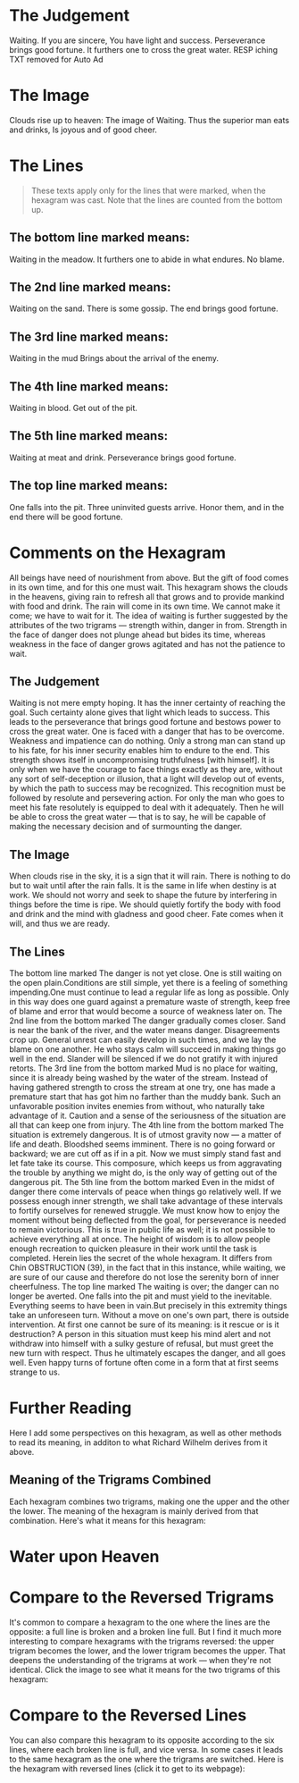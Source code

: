 # The Judgement

Waiting. If you are sincere,
You have light and success.
Perseverance brings good fortune.
It furthers one to cross the great water.
RESP iching TXT removed for Auto Ad

# The Image

Clouds rise up to heaven:
The image of Waiting.
Thus the superior man eats and drinks,
Is joyous and of good cheer.

# The Lines

> These texts apply only for the lines that were marked, when the hexagram was cast. Note that the lines are counted from the bottom up.

## The bottom line marked means:

Waiting in the meadow.
It furthers one to abide in what endures.
No blame.

## The 2nd line marked means:

Waiting on the sand.
There is some gossip.
The end brings good fortune.

## The 3rd line marked means:

Waiting in the mud
Brings about the arrival of the enemy.

## The 4th line marked means:

Waiting in blood.
Get out of the pit.

## The 5th line marked means:

Waiting at meat and drink.
Perseverance brings good fortune.

## The top line marked means:

One falls into the pit.
Three uninvited guests arrive.
Honor them, and in the end there will be good fortune.

# Comments on the Hexagram

All beings have need of nourishment from above. But the gift of food comes in its own time, and for this one must wait. This hexagram shows the clouds in the heavens, giving rain to refresh all that grows and to provide mankind with food and drink. The rain will come in its own time. We cannot make it come; we have to wait for it. The idea of waiting is further suggested by the attributes of the two trigrams — strength within, danger in from. Strength in the face of danger does not plunge ahead but bides its time, whereas weakness in the face of danger grows agitated and has not the patience to wait.

## The Judgement

Waiting is not mere empty hoping. It has the inner certainty of reaching the goal. Such certainty alone gives that light which leads to success. This leads to the perseverance that brings good fortune and bestows power to cross the great water. One is faced with a danger that has to be overcome. Weakness and impatience can do nothing. Only a strong man can stand up to his fate, for his inner security enables him to endure to the end. This strength shows itself in uncompromising truthfulness [with himself]. It is only when we have the courage to face things exactly as they are, without any sort of self-deception or illusion, that a light will develop out of events, by which the path to success may be recognized. This recognition must be followed by resolute and persevering action. For only the man who goes to meet his fate resolutely is equipped to deal with it adequately. Then he will be able to cross the great water — that is to say, he will be capable of making the necessary decision and of surmounting the danger.

## The Image

When clouds rise in the sky, it is a sign that it will rain. There is nothing to do but to wait until after the rain falls. It is the same in life when destiny is at work. We should not worry and seek to shape the future by interfering in things before the time is ripe. We should quietly fortify the body with food and drink and the mind with gladness and good cheer. Fate comes when it will, and thus we are ready.

## The Lines

The bottom line marked
The danger is not yet close. One is still waiting on the open plain.Conditions are still simple, yet there is a feeling of something impending.One must continue to lead a regular life as long as possible. Only in this way does one guard against a premature waste of strength, keep free of blame and error that would become a source of weakness later on.
The 2nd line from the bottom marked
The danger gradually comes closer. Sand is near the bank of the river, and the water means danger. Disagreements crop up. General unrest can easily develop in such times, and we lay the blame on one another. He who stays calm will succeed in making things go well in the end. Slander will be silenced if we do not gratify it with injured retorts.
The 3rd line from the bottom marked
Mud is no place for waiting, since it is already being washed by the water of the stream. Instead of having gathered strength to cross the stream at one try, one has made a premature start that has got him no farther than the muddy bank. Such an unfavorable position invites enemies from without, who naturally take advantage of it. Caution and a sense of the seriousness of the situation are all that can keep one from injury.
The 4th line from the bottom marked
The situation is extremely dangerous. It is of utmost gravity now — a matter of life and death. Bloodshed seems imminent. There is no going forward or backward; we are cut off as if in a pit. Now we must simply stand fast and let fate take its course. This composure, which keeps us from aggravating the trouble by anything we might do, is the only way of getting out of the dangerous pit.
The 5th line from the bottom marked
Even in the midst of danger there come intervals of peace when things go relatively well. If we possess enough inner strength, we shall take advantage of these intervals to fortify ourselves for renewed struggle. We must know how to enjoy the moment without being deflected from the goal, for perseverance is needed to remain victorious. This is true in public life as well; it is not possible to achieve everything all at once. The height of wisdom is to allow people enough recreation to quicken pleasure in their work until the task is completed. Herein lies the secret of the whole hexagram. It differs from Chin OBSTRUCTION (39), in the fact that in this instance, while waiting, we are sure of our cause and therefore do not lose the serenity born of inner cheerfulness.
The top line marked
The waiting is over; the danger can no longer be averted. One falls into the pit and must yield to the inevitable. Everything seems to have been in vain.But precisely in this extremity things take an unforeseen turn. Without a move on one's own part, there is outside intervention. At first one cannot be sure of its meaning: is it rescue or is it destruction? A person in this situation must keep his mind alert and not withdraw into himself with a sulky gesture of refusal, but must greet the new turn with respect. Thus he ultimately escapes the danger, and all goes well. Even happy turns of fortune often come in a form that at first seems strange to us.

# Further Reading



Here I add some perspectives on this hexagram, as well as other methods to read its meaning, in additon to what Richard Wilhelm derives from it above.

## Meaning of the Trigrams Combined

Each hexagram combines two trigrams, making one the upper and the other the lower. The meaning of the hexagram is mainly derived from that combination. Here's what it means for this hexagram:

# Water upon Heaven




# Compare to the Reversed Trigrams

It's common to compare a hexagram to the one where the lines are the opposite: a full line is broken and a broken line full. But I find it much more interesting to compare hexagrams with the trigrams reversed: the upper trigram becomes the lower, and the lower trigram becomes the upper. That deepens the understanding of the trigrams at work — when they're not identical. Click the image to see what it means for the two trigrams of this hexagram:

# Compare to the Reversed Lines

You can also compare this hexagram to its opposite according to the six lines, where each broken line is full, and vice versa. In some cases it leads to the same hexagram as the one where the trigrams are switched. Here is the hexagram with reversed lines (click it to get to its webpage):